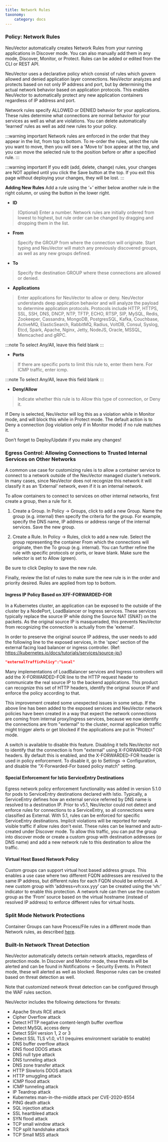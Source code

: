 ```yaml
---
title: Network Rules
taxonomy:
    category: docs
---
```


### Policy: Network Rules

NeuVector automatically creates Network Rules from your running applications in Discover mode. You can also manually add them in any mode, Discover, Monitor, or Protect. Rules can be added or edited from the CLI or REST API.

NeuVector uses a declarative policy which consist of rules which govern allowed and denied application layer connections. NeuVector analyzes and protects based on not only IP address and port, but by determining the actual network behavior based on application protocols. This enables NeuVector to automatically protect any new application containers regardless of IP address and port.

Network rules specify ALLOWED or DENIED behavior for your applications. These rules determine what connections are normal behavior for your services as well as what are violations. You can delete automatically ‘learned’ rules as well as add new rules to your policy.

:::warning important
Network rules are enforced in the order that they appear in the list, from top to bottom. To re-order the rules, select the rule you want to move, then you will see a 'Move to' box appear at the top, and you can move the selected rule to the position before or after a specified rule.
:::

:::warning important
If you edit (add, delete, change) rules, your changes are NOT applied until you click the Save button at the top. If you exit this page without deploying your changes, they will be lost.
:::

<strong>Adding New Rules</strong>
Add a rule using the ‘+’ either below another rule in the right column, or using the button in the lower right.

+ **ID**
> (Optional) Enter a number. Network rules are initially ordered from lowest to highest, but rule order can be changed by dragging and dropping them in the list.

+ **From**
> Specify the GROUP from where the connection will originate. Start typing and NeuVector will match any previously discovered groups, as well as any new groups defined.

+ **To**
> Specify the destination GROUP where these connections are allowed or denied.

+ **Applications**
> Enter applications for NeuVector to allow or deny. NeuVector understands deep application behavior and will analyze the payload to determine application protocols. Protocols include HTTP, HTTPS, SSL, SSH, DNS, DNCP, NTP, TFTP, ECHO, RTSP, SIP, MySQL, Redis, Zookeeper, Cassandra, MongoDB, PostgresSQL, Kafka, Couchbase, ActiveMQ, ElasticSearch, RabbitMQ, Radius, VoltDB, Consul, Syslog, Etcd, Spark, Apache, Nginx, Jetty, NodeJS, Oracle, MSSQL, Memcached and gRPC.

:::note
To select Any/All, leave this field blank
:::

+ **Ports**
> If there are specific ports to limit this rule to, enter them here. For ICMP traffic, enter icmp.

:::note
To select Any/All, leave this field blank
:::

+ **Deny/Allow**
> Indicate whether this rule is to Allow this type of connection, or Deny it. 

If Deny is selected, NeuVector will log this as a violation while in Monitor mode, and will block this while in Protect mode. The default action is to Deny a connection (log violation only if in Monitor mode) if no rule matches it.

Don’t forget to Deploy/Update if you make any changes!

### Egress Control: Allowing Connections to Trusted Internal Services on Other Networks

A common use case for customizing rules is to allow a container service to connect to a network outside of the NeuVector managed cluster’s network. In many cases, since NeuVector does not recognize this network it will classify it as an ‘External’ network, even if it is an internal network.

To allow containers to connect to services on other internal networks, first create a group, then a rule for it.

1. Create a Group. In Policy -> Groups, click to add a new Group. Name the group (e.g. internal) then specify the criteria for the group. For example, specify the DNS name, IP address or address range of the internal services. Save the new group.

2. Create a Rule. In Policy -> Rules, click to add a new rule. Select the group representing the container From which the connections will originate, then the To group (e.g. internal). You can further refine the rule with specific protocols or ports, or leave blank. Make sure the selector is set to Allow (green). 

Be sure to click Deploy to save the new rule.

Finally, review the list of rules to make sure the new rule is in the order and priority desired. Rules are applied from top to bottom.

#### Ingress IP Policy Based on XFF-FORWARDED-FOR 

In a Kubernetes cluster, an application can be exposed to the outside of the cluster by a NodePort, LoadBalancer or Ingress services. These services typically replace the source IP while doing the Source NAT (SNAT) on the packets. As the original source IP is masqueraded, this prevents NeuVector from recognizing the connection is actually from the 'external'.

In order to preserve the original source IP address, the user needs to add the following line to the exposed services, in the 'spec' section of the external facing load balancer or ingress controller. (Ref: https://kubernetes.io/docs/tutorials/services/source-ip/)

```json
"externalTrafficPolicy":"Local"
```

Many implementations of LoadBalancer services and Ingress controllers will add the X-FORWARDED-FOR line to the HTTP request header to communicate the real source IP to the backend applications. This product can recognize this set of HTTP headers, identify the original source IP and enforce the policy according to that.

This improvement created some unexpected issues in some setup. If the above line has been added to the exposed services and NeuVector network policies have been created in a way that expect the network connections are coming from internal proxy/ingress services, because we now identify the connections are from "external" to the cluster, normal application traffic might trigger alerts or get blocked if the applications are put in "Protect" mode.

A switch is available to disable this feature. Disabling it tells NeuVector not to identify that the connection is from "external" using X-FORWARDED-FOR headers. By default this is enabled, and the X-FORWARDED-FOR header is used in policy enforcement. To disable it, go to Settings -> Configuration, and disable the "X-Forwarded-For based policy match" setting.

#### Special Enforcement for Istio ServiceEntry Destinations

Egress network policy enforcement functionality was added in version 5.1.0 for pods to ServiceEntry destinations declared with Istio. Typically, a ServiceEntry defines how an external service referred by DNS name is resolved to a destination IP. Prior to v5.1, NeuVector could not detect and enforce rules for connections to a ServiceEntry, so all connections were classified as External. With 5.1, rules can be enforced for specific ServiceEntry destinations. Implicit violations will be reported for newly visible traffic if allow rules don't exist. These rules can be learned and auto-created under Discover mode. To allow this traffic, you can put the group into discover mode or create a custom group with destination addresses (or DNS name) and add a new network rule to this destination to allow the traffic.

#### Virtual Host Based Network Policy 

Custom groups can support virtual host based address groups. This enables a use case where two different FQDN addresses are resolved to the same IP address, but different rules for each FQDN should be enforced. A new custom group with ‘address=vh:xxx.yyy’ can be created using the ‘vh:’ indicator to enable this protection. A network rule can then use the custom group as the ‘From’ source based on the virtual hostname (instead of resolved IP address) to enforce different rules for virtual hosts. 

### Split Mode Network Protections

Container Groups can have Process/File rules in a different mode than Network rules, as described [here](/policy/modes#network-service-policy-mode).

### Built-In Network Threat Detection

NeuVector automatically detects certain network attacks, regardless of protection mode. In Discover and Monitor mode, these threats will be alerted and can be found in Notifications -> Security Events. In Protect mode, these will alerted as well as blocked. Response rules can be created based on threat detection as well.

Note that customized network threat detection can be configured through the WAF rules section.

NeuVector includes the following detections for threats:

+ Apache Struts RCE attack
+ Cipher Overflow attack
+ Detect HTTP negative content-length buffer overflow
+ Detect MySQL access deny
+ Detect SSH version 1, 2 or 3
+ Detect SSL TLS v1.0, v1.1 (requires environment variable to enable)
+ DNS buffer overflow attack
+ DNS flood DDOS attack
+ DNS null type attack
+ DNS tunneling attack
+ DNS zone transfer attack
+ HTTP Slowloris DDOS attack
+ HTTP smuggling attack
+ ICMP flood attack
+ ICMP tunneling attack
+ IP Teardrop attack
+ Kubernetes man-in-the-middle attack per CVE-2020-8554
+ PING death attack 
+ SQL injection attack
+ SSL heartbleed attack
+ SYN flood attack
+ TCP small window attack
+ TCP split handshake attack
+ TCP Small MSS attack
